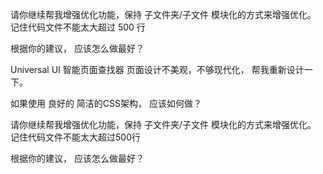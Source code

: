 请你继续帮我增强优化功能，保持 子文件夹/子文件 模块化的方式来增强优化。
记住代码文件不能太大超过 500 行

根据你的建议， 应该怎么做最好？



Universal UI 智能页面查找器
页面设计不美观，不够现代化， 帮我重新设计一下。



如果使用 良好的 简洁的CSS架构， 应该如何做？

请你继续帮我增强优化功能，保持 子文件夹/子文件 模块化的方式来增强优化。
记住代码文件不能太大超过500行

根据你的建议， 应该怎么做最好？
